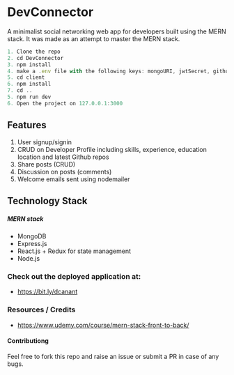 # DevConnector

A minimalist social networking web app for developers built using the MERN stack. It was made as an attempt to master the MERN stack.

```javascript
1. Clone the repo
2. cd DevConnector
3. npm install
4. make a .env file with the following keys: mongoURI, jwtSecret, githubClientId, githubSecret, EmailId, Password, Name
5. cd client
6. npm install
7. cd ..
5. npm run dev
6. Open the project on 127.0.0.1:3000
```

## Features

1. User signup/signin
2. CRUD on Developer Profile including skills, experience, education location and latest Github repos
3. Share posts (CRUD)
4. Discussion on posts (comments)
5. Welcome emails sent using nodemailer

## Technology Stack

##### MERN stack

- MongoDB
- Express.js
- React.js + Redux for state management
- Node.js

### Check out the deployed application at:

- https://bit.ly/dcanant

### Resources / Credits

- https://www.udemy.com/course/mern-stack-front-to-back/

#### Contributiong

Feel free to fork this repo and raise an issue or submit a PR in case of any bugs.
